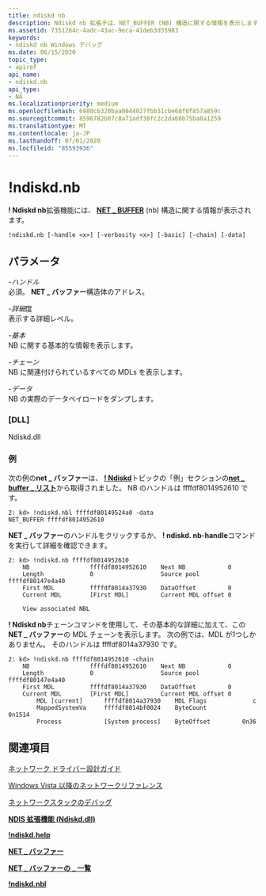 ```yaml
---
title: ndiskd nb
description: Ndiskd nb 拡張子は、NET_BUFFER (NB) 構造に関する情報を表示します。
ms.assetid: 7351264c-4adc-43ac-9eca-41deb3d35983
keywords:
- ndiskd nb Windows デバッグ
ms.date: 06/15/2020
topic_type:
- apiref
api_name:
- ndiskd.nb
api_type:
- NA
ms.localizationpriority: medium
ms.openlocfilehash: 6980c6320baa0044027fbb31cbe68f0f857a859c
ms.sourcegitcommit: 8596782b07c8a71adf38fc2c2da68b75ba0a1259
ms.translationtype: MT
ms.contentlocale: ja-JP
ms.lasthandoff: 07/01/2020
ms.locfileid: "85593936"
---
```

# <a name="ndiskdnb"></a>!ndiskd.nb

**! Ndiskd nb**拡張機能には、 [**NET \_ BUFFER**](https://docs.microsoft.com/windows-hardware/drivers/network/net-buffer-structure) (nb) 構造に関する情報が表示されます。

```console
!ndiskd.nb [-handle <x>] [-verbosity <x>] [-basic] [-chain] [-data]
```

## <a name="span-idparametersspanspan-idparametersspanspan-idparametersspanparameters"></a><span id="Parameters"></span><span id="parameters"></span><span id="PARAMETERS"></span>パラメータ

<span id="_______-handle______"></span><span id="_______-HANDLE______"></span>*-ハンドル*   
必須。 **NET \_ バッファー**構造体のアドレス。

<span id="_______-verbosity______"></span><span id="_______-VERBOSITY______"></span>*-詳細*度   
表示する詳細レベル。

<span id="_______-basic______"></span><span id="_______-BASIC______"></span>*-基本*   
NB に関する基本的な情報を表示します。

<span id="_______-chain______"></span><span id="_______-CHAIN______"></span>*-チェーン*   
NB に関連付けられているすべての MDLs を表示します。

<span id="_______-data______"></span><span id="_______-DATA______"></span>*-データ*   
NB の実際のデータペイロードをダンプします。

### <a name="dll"></a>[DLL]

Ndiskd.dll

### <a name="examples"></a>例

次の例の**net \_ バッファー**は、 [**! Ndiskd**](-ndiskd-nbl.md)トピックの「例」セクションの[**net \_ buffer \_ リスト**](https://docs.microsoft.com/windows-hardware/drivers/network/net-buffer-list-structure)から取得されました。 NB のハンドルは ffffdf8014952610 です。

```console
2: kd> !ndiskd.nbl ffffdf80149524a0 -data
NET_BUFFER ffffdf8014952610
```

**NET \_ バッファー**のハンドルをクリックするか、 **! ndiskd. nb-handle**コマンドを実行して詳細を確認できます。

```console
2: kd> !ndiskd.nb ffffdf8014952610
    NB                 ffffdf8014952610    Next NB            0
    Length             0                   Source pool        ffffdf80147e4a40
    First MDL          ffffdf8014a37930    DataOffset         0
    Current MDL        [First MDL]         Current MDL offset 0

    View associated NBL
```

**! Ndiskd nb**チェーンコマンドを使用して、その基本的な詳細に加えて、この**NET \_ バッファー**の MDL チェーンを表示します。 次の例では、MDL が1つしかありません。 そのハンドルは ffffdf8014a37930 です。

```console
2: kd> !ndiskd.nb ffffdf8014952610 -chain
    NB                 ffffdf8014952610    Next NB            0
    Length             0                   Source pool        ffffdf80147e4a40
    First MDL          ffffdf8014a37930    DataOffset         0
    Current MDL        [First MDL]         Current MDL offset 0
        MDL [current]      ffffdf8014a37930    MDL Flags             c
        MappedSystemVa     ffffdf8014bf0024    ByteCount          0n1514
        Process            [System process]    ByteOffset         0n36  
```

## <a name="see-also"></a>関連項目

[ネットワーク ドライバー設計ガイド](https://docs.microsoft.com/windows-hardware/drivers/network/index)

[Windows Vista 以降のネットワークリファレンス](https://docs.microsoft.com/windows-hardware/drivers/ddi/_netvista/)

[ネットワークスタックのデバッグ](https://channel9.msdn.com/Shows/Defrag-Tools/Defrag-Tools-175-Debugging-the-Network-Stack)

[**NDIS 拡張機能 (Ndiskd.dll)**](ndis-extensions--ndiskd-dll-.md)

[**!ndiskd.help**](-ndiskd-help.md)

[**NET \_ バッファー**](https://docs.microsoft.com/windows-hardware/drivers/network/net-buffer-structure)

[**NET \_ バッファーの \_ 一覧**](https://docs.microsoft.com/windows-hardware/drivers/network/net-buffer-list-structure)

[**!ndiskd.nbl**](-ndiskd-nbl.md)

